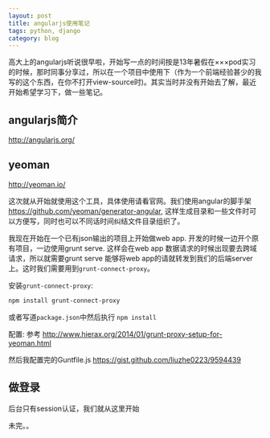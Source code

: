 ```yaml
---
layout: post
title: angularjs使用笔记
tags: python, django
category: blog
---
```


高大上的angularjs听说很早啦，开始写一点的时间按是13年暑假在×××pod实习的时候，那时同事分享过，所以在一个项目中使用下（作为一个前端经验甚少的我写的这个东西，在你不打开view-source时)。其实当时并没有开始去了解，最近开始希望学习下，做一些笔记。


angularjs简介
--------------

http://angularjs.org/

yeoman
-------

http://yeoman.io/

这次就从开始就使用这个工具，具体使用请看官网。我们使用angular的脚手架 https://github.com/yeoman/generator-angular, 这样生成目录和一些文件时可以方便写，同时也可以不同话时间纠结文件目录组织了。

我现在开始在一个已有json输出的项目上开始做web app. 开发的时候一边开个原有项目，一边使用grunt serve. 这样会在web app 数据请求的时候出现要去跨域请求，所以就需要grunt serve 能够将web app的请就转发到我们的后端server上。这时我们需要用到`grunt-connect-proxy`。

安装`grunt-connect-proxy`:

```sh
npm install grunt-connect-proxy
```
或者写道`package.json`中然后执行 `npm install`

配置: 参考 http://www.hierax.org/2014/01/grunt-proxy-setup-for-yeoman.html

然后我配置完的Guntfile.js  https://gist.github.com/liuzhe0223/9594439

做登录
--------

后台只有session认证，我们就从这里开始



未完。。
